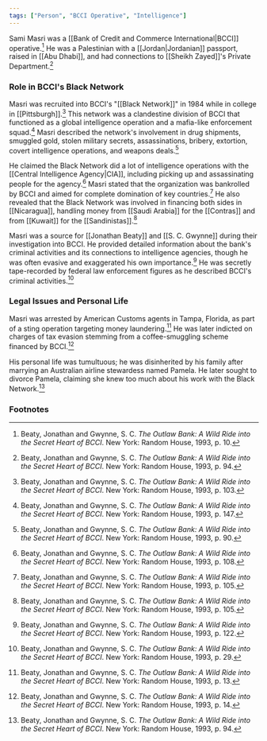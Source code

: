 ```yaml
---
tags: ["Person", "BCCI Operative", "Intelligence"]
---
```

Sami Masri was a [[Bank of Credit and Commerce International|BCCI]] operative.[^1] He was a Palestinian with a [[Jordan|Jordanian]] passport, raised in [[Abu Dhabi]], and had connections to [[Sheikh Zayed]]'s Private Department.[^2]

### Role in BCCI's Black Network

Masri was recruited into BCCI's "[[Black Network]]" in 1984 while in college in [[Pittsburgh]].[^3] This network was a clandestine division of BCCI that functioned as a global intelligence operation and a mafia-like enforcement squad.[^4] Masri described the network's involvement in drug shipments, smuggled gold, stolen military secrets, assassinations, bribery, extortion, covert intelligence operations, and weapons deals.[^5]

He claimed the Black Network did a lot of intelligence operations with the [[Central Intelligence Agency|CIA]], including picking up and assassinating people for the agency.[^6] Masri stated that the organization was bankrolled by BCCI and aimed for complete domination of key countries.[^7] He also revealed that the Black Network was involved in financing both sides in [[Nicaragua]], handling money from [[Saudi Arabia]] for the [[Contras]] and from [[Kuwait]] for the [[Sandinistas]].[^8]

Masri was a source for [[Jonathan Beaty]] and [[S. C. Gwynne]] during their investigation into BCCI. He provided detailed information about the bank's criminal activities and its connections to intelligence agencies, though he was often evasive and exaggerated his own importance.[^9] He was secretly tape-recorded by federal law enforcement figures as he described BCCI's criminal activities.[^10]

### Legal Issues and Personal Life

Masri was arrested by American Customs agents in Tampa, Florida, as part of a sting operation targeting money laundering.[^11] He was later indicted on charges of tax evasion stemming from a coffee-smuggling scheme financed by BCCI.[^12]

His personal life was tumultuous; he was disinherited by his family after marrying an Australian airline stewardess named Pamela. He later sought to divorce Pamela, claiming she knew too much about his work with the Black Network.[^13]

### Footnotes

[^1]: Beaty, Jonathan and Gwynne, S. C. *The Outlaw Bank: A Wild Ride into the Secret Heart of BCCI*. New York: Random House, 1993, p. 10.
[^2]: Beaty, Jonathan and Gwynne, S. C. *The Outlaw Bank: A Wild Ride into the Secret Heart of BCCI*. New York: Random House, 1993, p. 94.
[^3]: Beaty, Jonathan and Gwynne, S. C. *The Outlaw Bank: A Wild Ride into the Secret Heart of BCCI*. New York: Random House, 1993, p. 103.
[^4]: Beaty, Jonathan and Gwynne, S. C. *The Outlaw Bank: A Wild Ride into the Secret Heart of BCCI*. New York: Random House, 1993, p. 147.
[^5]: Beaty, Jonathan and Gwynne, S. C. *The Outlaw Bank: A Wild Ride into the Secret Heart of BCCI*. New York: Random House, 1993, p. 90.
[^6]: Beaty, Jonathan and Gwynne, S. C. *The Outlaw Bank: A Wild Ride into the Secret Heart of BCCI*. New York: Random House, 1993, p. 108.
[^7]: Beaty, Jonathan and Gwynne, S. C. *The Outlaw Bank: A Wild Ride into the Secret Heart of BCCI*. New York: Random House, 1993, p. 105.
[^8]: Beaty, Jonathan and Gwynne, S. C. *The Outlaw Bank: A Wild Ride into the Secret Heart of BCCI*. New York: Random House, 1993, p. 105.
[^9]: Beaty, Jonathan and Gwynne, S. C. *The Outlaw Bank: A Wild Ride into the Secret Heart of BCCI*. New York: Random House, 1993, p. 122.
[^10]: Beaty, Jonathan and Gwynne, S. C. *The Outlaw Bank: A Wild Ride into the Secret Heart of BCCI*. New York: Random House, 1993, p. 29.
[^11]: Beaty, Jonathan and Gwynne, S. C. *The Outlaw Bank: A Wild Ride into the Secret Heart of BCCI*. New York: Random House, 1993, p. 13.
[^12]: Beaty, Jonathan and Gwynne, S. C. *The Outlaw Bank: A Wild Ride into the Secret Heart of BCCI*. New York: Random House, 1993, p. 14.
[^13]: Beaty, Jonathan and Gwynne, S. C. *The Outlaw Bank: A Wild Ride into the Secret Heart of BCCI*. New York: Random House, 1993, p. 94.
